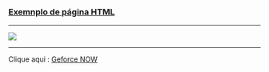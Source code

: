 <!DOCTYPE html>
<html>
    <head>
        <meta charset="iso-8859-1" />
        <title>Título de Documentos</title>
    </head>
    <body>
        <!-- Aqui fica o conteúdo que será visivel -->
        <h3><u>Exemnplo de página HTML</u></h3>
        <hr/>
        <img src="img/gn.png"/>
        <hr/>
        Clique aqui : <a href="https://www.nvidia.com/pt-br/geforce-now/">Geforce NOW</a>
    </body>
</html>
